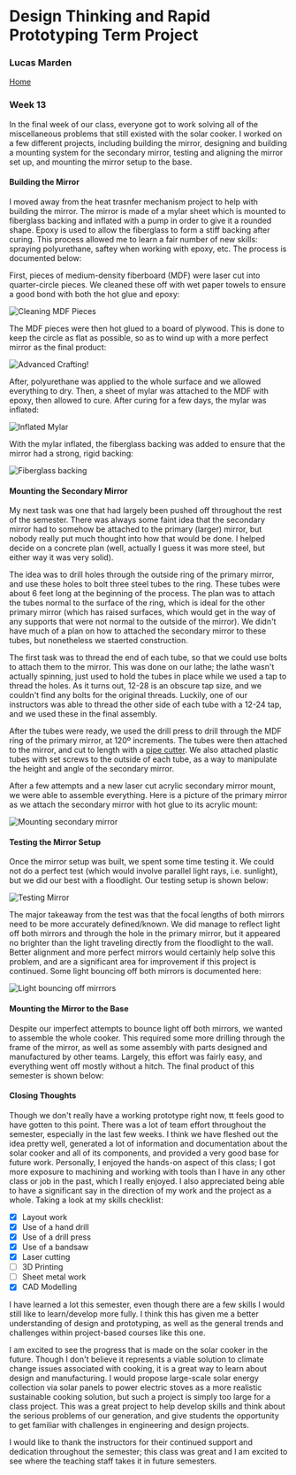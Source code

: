 # Design Thinking and Rapid Prototyping Term Project
### Lucas Marden
[Home](https://lmarden.github.io/rapid-prototyping/)


### Week 13
In the final week of our class, everyone got to work solving all of the miscellaneous problems that still existed with the solar cooker. I worked on a few different projects, including building the mirror, designing and building a mounting system for the secondary mirror, testing and aligning the mirror set up, and mounting the mirror setup to the base.

#### Building the Mirror
I moved away from the heat trasnfer mechanism project to help with building the mirror. The mirror is made of a mylar sheet which is mounted to fiberglass backing and inflated with a pump in order to give it a rounded shape. Epoxy is used to allow the fiberglass to form a stiff backing after curing. This process allowed me to learn a fair number of new skills: spraying polyurethane, saftey when working with epoxy, etc. The process is documented below:

First, pieces of medium-density fiberboard (MDF) were laser cut into quarter-circle pieces. We cleaned these off with wet paper towels to ensure a good bond with both the hot glue and epoxy:

![Cleaning MDF Pieces](./Images/cleaning_mdf.png)

The MDF pieces were then hot glued to a board of plywood. This is done to keep the circle as flat as possible, so as to wind up with a more perfect mirror as the final product:


![Advanced Crafting!](./Images/hot_glue.png)


After, polyurethane was applied to the whole surface and we allowed everything to dry. Then, a sheet of mylar was attached to the MDF with epoxy, then allowed to cure. After curing for a few days, the mylar was inflated:

 
![Inflated Mylar](./Images/inflated_mylar.png)


With the mylar inflated, the fiberglass backing was added to ensure that the mirror had a strong, rigid backing:


![Fiberglass backing](./Images/fiberglass.png)



#### Mounting the Secondary Mirror
My next task was one that had largely been pushed off throughout the rest of the semester. There was always some faint idea that the secondary mirror had to somehow be attached to the primary (larger) mirror, but nobody really put much thought into how that would be done. I helped decide on a concrete plan (well, actually I guess it was more steel, but either way it was very solid).

The idea was to drill holes through the outside ring of the primary mirror, and use these holes to bolt three steel tubes to the ring. These tubes were about 6 feet long at the beginning of the process. The plan was to attach the tubes normal to the surface of the ring, which is ideal for the other primary mirror (which has raised surfaces, which would get in the way of any supports that were not normal to the outside of the mirror). We didn't have much of a plan on how to attached the secondary mirror to these tubes, but nonetheless we staerted construction.

The first task was to thread the end of each tube, so that we could use bolts to attach them to the mirror. This was done on our lathe; the lathe wasn't actually spinning, just used to hold the tubes in place while we used a tap to thread the holes. As it turns out, 12-28 is an obscure tap size, and we couldn't find any bolts for the original threads. Luckily, one of our instructors was able to thread the other side of each tube with a 12-24 tap, and we used these in the final assembly.

After the tubes were ready, we used the drill press to drill through the MDF ring of the primary mirror, at 120º increments. The tubes were then attached to the mirror, and cut to length with a [pipe cutter](https://www.homedepot.com/p/RIDGID-101-Tube-Cutter-1-4-in-to-1-1-8-in-40617/100075014). We also attached plastic tubes with set screws to the outside of each tube, as a way to manipulate the height and angle of the secondary mirror.

After a few attempts and a new laser cut acrylic secondary mirror mount, we were able to assemble everything. Here is a picture of the primary mirror as we attach the secondary mirror with hot glue to its acrylic mount:


![Mounting secondary mirror](./Images/assembling_mirror.png)



#### Testing the Mirror Setup
Once the mirror setup was built, we spent some time testing it. We could not do a perfect test (which would involve parallel light rays, i.e. sunlight), but we did our best with a floodlight. Our testing setup is shown below:

 
![Testing Mirror](./Images/testing_mirror.png)


The major takeaway from the test was that the focal lengths of both mirrors need to be more accurately defined/known. We did manage to reflect light off both mirrors and through the hole in the primary mirror, but it appeared no brighter than the light traveling directly from the floodlight to the wall. Better alignment and more perfect mirrors would certainly help solve this problem, and are a significant area for improvement if this project is continued. Some light bouncing off both mirrors is documented here:



![Light bouncing off mirrrors](./Images/light_through_mirror.png)

#### Mounting the Mirror to the Base
Despite our imperfect attempts to bounce light off both mirrors, we wanted to assemble the whole cooker. This required some more drilling through the frame of the mirror, as well as some assembly with parts designed and manufactured by other teams. Largely, this effort was fairly easy, and everything went off mostly without a hitch. The final product of this semester is shown below:


#### Closing Thoughts
Though we don't really have a working prototype right now, tt feels good to have gotten to this point. There was a lot of team effort throughout the semester, especially in the last few weeks. I think we have fleshed out the idea pretty well, generated a lot of information and documentation about the solar cooker and all of its components, and provided a very good base for future work. Personally, I enjoyed the hands-on aspect of this class; I got more exposure to machining and working with tools than I have in any other class or job in the past, which I really enjoyed. I also appreciated being able to have a significant say in the direction of my work and the project as a whole. Taking a look at my skills checklist:

 - [x] Layout work
 - [x] Use of a hand drill
 - [x] Use of a drill press
 - [x] Use of a bandsaw
 - [x] Laser cutting
 - [ ] 3D Printing
 - [ ] Sheet metal work
 - [x] CAD Modelling

I have learned a lot this semester, even though there are a few skills I would still like to learn/develop more fully. I think this has given me a better understanding of design and prototyping, as well as the general trends and challenges within project-based courses like this one.

I am excited to see the progress that is made on the solar cooker in the future. Though I don't believe it represents a viable solution to climate change issues associated with cooking, it is a great way to learn about design and manufacturing. I would propose large-scale solar energy collection via solar panels to power electric stoves as a more realistic sustainable cooking solution, but such a project is simply too large for a class project. This was a great project to help develop skills and think about the serious problems of our generation, and give students the opportunity to get familiar with challenges in engineering and design projects.

I would like to thank the instructors for their continued support and dedication throughout the semester; this class was great and I am excited to see where the teaching staff takes it in future semesters.
